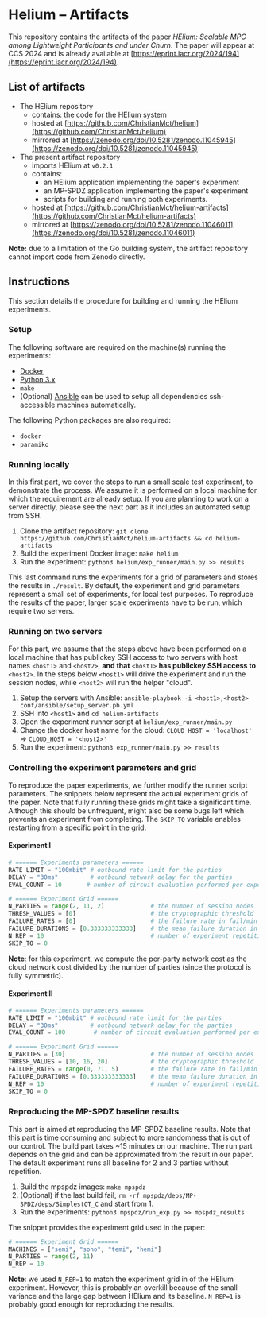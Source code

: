 # Helium – Artifacts 

This repository contains the artifacts of the paper _HElium: Scalable MPC among Lightweight Participants and under Churn_. The paper will appear at CCS 2024 and is already available at [https://eprint.iacr.org/2024/194](https://eprint.iacr.org/2024/194).

## List of artifacts
- The HElium repository
    - contains: the code for the HElium system 
    - hosted at [https://github.com/ChristianMct/helium](https://github.com/ChristianMct/helium)
    - mirrored at [https://zenodo.org/doi/10.5281/zenodo.11045945](https://zenodo.org/doi/10.5281/zenodo.11045945)
- The present artifact repository
    - imports HElium at `v0.2.1`
    - contains:
        - an HElium application implementing the paper's experiment
        - an MP-SPDZ application implementing the paper's experiment
        - scripts for building and running both experiments.
    - hosted at [https://github.com/ChristianMct/helium-artifacts](https://github.com/ChristianMct/helium-artifacts)
    - mirrored at [https://zenodo.org/doi/10.5281/zenodo.11046011](https://zenodo.org/doi/10.5281/zenodo.11046011)

**Note:** due to a limitation of the Go building system, the artifact repository cannot import code from Zenodo directly.

## Instructions
This section details the procedure for building and running the HElium experiments.

### Setup
The following software are required on the machine(s) running the experiments:
 - [Docker](https://docs.docker.com/get-docker/)
 - [Python 3.x](https://www.python.org/downloads/)
 - `make`
 - (Optional) [Ansible](https://docs.ansible.com/ansible/latest/installation_guide/intro_installation.html) can be used to setup all dependencies ssh-accessible machines automatically.

The following Python packages are also required:
 - `docker`
 - `paramiko`

### Running locally
In this first part, we cover the steps to run a small scale test experiment, to demonstrate the process.
We assume it is performed on a local machine for which the requirement are already setup. If you are planning 
to work on a server directly, please see the next part as it includes an automated setup from SSH.

1. Clone the artifact repository: `git clone https://github.com/ChristianMct/helium-artifacts && cd helium-artifacts`
2. Build the experiment Docker image: `make helium`
4. Run the experiment: `python3 helium/exp_runner/main.py >> results`

This last command runs the experiments for a grid of parameters and stores the results in `./result`. 
By default, the experiment and grid parameters represent a small set of experiments, for local test purposes.
To reproduce the results of the paper, larger scale experiments have to be run, which require two servers.

### Running on two servers
For this part, we assume that the steps above have been performed on a local machine that has publickey SSH access to two servers 
with host names `<host1>` and `<host2>`, **and that** `<host1>` **has publickey SSH access to** `<host2>`. In the steps below `<host1>` will drive 
the experiment and run the session nodes, while `<host2>` will run the helper "cloud". 

1. Setup the servers with Ansible: `ansible-playbook -i <host1>,<host2> conf/ansible/setup_server.pb.yml`
2. SSH into `<host1>` and `cd helium-artifacts`
3. Open the experiment runner script at `helium/exp_runner/main.py`
4. Change the docker host name for the cloud: `CLOUD_HOST = 'localhost'` => `CLOUD_HOST = '<host2>'`
5. Run the experiment: `python3 exp_runner/main.py >> results`

### Controlling the experiment parameters and grid
To reproduce the paper experiments, we further modify the runner script parameters. The snippets below represent the actual experiment grids
of the paper. Note that fully running these grids might take a significant time. Although this should be unfrequent, might also be some bugs 
left which prevents an experiment from completing. The `SKIP_TO` variable enables restarting from a specific point in the grid.

#### Experiment I
```python
# ====== Experiments parameters ======
RATE_LIMIT = "100mbit" # outbound rate limit for the parties
DELAY = "30ms"         # outbound network delay for the parties
EVAL_COUNT = 10       # number of circuit evaluation performed per experiment

# ====== Experiment Grid ======
N_PARTIES = range(2, 11, 2)             # the number of session nodes
THRESH_VALUES = [0]                     # the cryptographic threshold
FAILURE_RATES = [0]                     # the failure rate in fail/min
FAILURE_DURATIONS = [0.333333333333]    # the mean failure duration in min
N_REP = 10                              # number of experiment repetition
SKIP_TO = 0
```

**Note**: for this experiment, we compute the per-party network cost as the cloud network cost divided by the number of parties (since the 
protocol is fully symmetric).

#### Experiment II
```python
# ====== Experiments parameters ======
RATE_LIMIT = "100mbit" # outbound rate limit for the parties
DELAY = "30ms"         # outbound network delay for the parties
EVAL_COUNT = 100        # number of circuit evaluation performed per experiment

# ====== Experiment Grid ======
N_PARTIES = [30]                        # the number of session nodes
THRESH_VALUES = [10, 16, 20]            # the cryptographic threshold
FAILURE_RATES = range(0, 71, 5)         # the failure rate in fail/min
FAILURE_DURATIONS = [0.333333333333]    # the mean failure duration in min
N_REP = 10                              # number of experiment repetition
SKIP_TO = 0
```


### Reproducing the MP-SPDZ baseline results
This part is aimed at reproducing the MP-SPDZ baseline results. Note that this part is time consuming and subject to more randomness that
is out of our control. The build part takes ~15 minutes on our machine. The run part depends on the grid and can be approximated from the 
result in our paper. The default experiment runs all baseline for 2 and 3 parties without repetition.

1. Build the mpspdz images: `make mpspdz`
2. (Optional) if the last build fail, `rm -rf mpspdz/deps/MP-SPDZ/deps/SimplestOT_C` and start from 1.
3. Run the experiments: `python3 mpspdz/run_exp.py >> mpspdz_results`

The snippet provides the experiment grid used in the paper:
```python
# ====== Experiment Grid ======
MACHINES = ["semi", "soho", "temi", "hemi"]
N_PARTIES = range(2, 11)
N_REP = 10
```
**Note**: we used `N_REP=1` to match the experiment grid in of the HElium experiment. However, this is probably an overkill because of the 
small variance and the large gap between HElium and its baseline. `N_REP=1` is probably good enough for reproducing the results.
